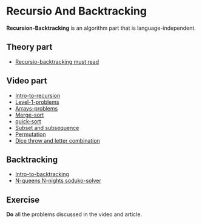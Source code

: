 # Recursio And Backtracking
**Recursion-Backtracking** is an algorithm part that is language-independent.

## Theory part
- [Recursio-backtracking must read](https://www.geeksforgeeks.org/complete-guide-to-recursion-and-backtracking/)

## Video part
- [Intro-to-recursion](https://youtu.be/M2uO2nMT0Bk?si=iL0qyXxDEf2RpUBV)
- [Level-1-problems](https://youtu.be/JxILxTwHukM?si=T4lBzKg2pwCNFNSM)
- [Arrays-problems](https://youtu.be/sTdiMLom00U?si=3unPpgJNKqCtqJko)
- [Merge-sort](https://youtu.be/iKGAgWdgoRk?si=io-zHbH6b7CPrwX1)
- [quick-sort](https://youtu.be/Z8svOqamag8?si=W8a7Pvo44JO8Zp8e)
- [Subset and subsequence](https://youtu.be/gdifkIwCJyg?si=br8DW1KGFC24a79l)
- [Permutation](https://youtu.be/gDGw0cvFXPQ?si=JNpe9nzvAtV3SFLa)
- [Dice throw and letter combination](https://youtu.be/9ByWqPzfXDU?si=8hNpuiQ7qPsSywrZ)

## Backtracking
- [Intro-to-backtracking](https://youtu.be/zg5v2rlV1tM?si=T46nyPy2JzFYD9GD)
- [N-queens N-nights soduko-solver](https://youtu.be/nC1rbW2YSz0?si=TIcmxLM3-B-dd5Kx)


## Exercise 
**Do** all the problems discussed in the video and article.

